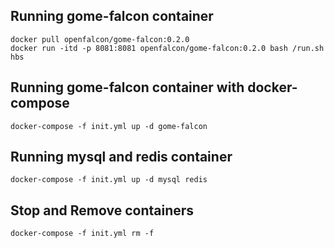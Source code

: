 ## Running gome-falcon container

    docker pull openfalcon/gome-falcon:0.2.0
    docker run -itd -p 8081:8081 openfalcon/gome-falcon:0.2.0 bash /run.sh hbs

## Running gome-falcon container with docker-compose

    docker-compose -f init.yml up -d gome-falcon

## Running mysql and redis container

    docker-compose -f init.yml up -d mysql redis

## Stop and Remove containers

    docker-compose -f init.yml rm -f
